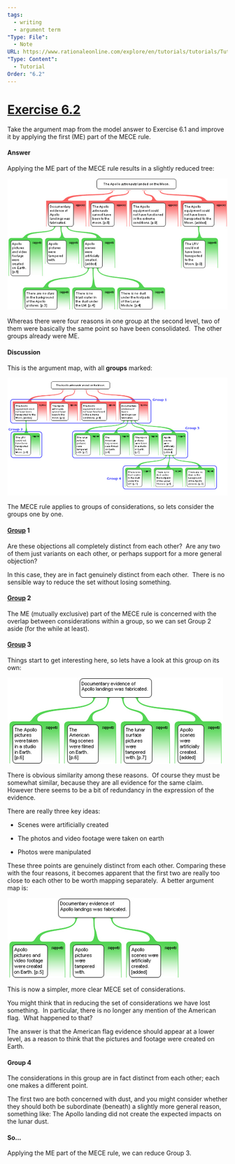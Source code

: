 ```yaml
---
tags:
  - writing
  - argument term
"Type: File":
  - Note
URL: https://www.rationaleonline.com/explore/en/tutorials/tutorials/Tutorial_6/Exercises/6_2/6_2.htm
"Type: Content":
  - Tutorial
Order: "6.2"
---
```

# [Exercise 6.2](https://www.rationaleonline.com/explore/en/tutorials/tutorials/Tutorial_6/Exercises/6_2/6_2.htm)

Take the argument map from the model answer to Exercise 6.1 and improve it by applying the first (ME) part of the MECE rule.

#### Answer

Applying the ME part of the MECE rule results in a slightly reduced tree:

![image 11.png](./Exercise%206.2-assets/image%2011.png)

Whereas there were four reasons in one group at the second level, two of them were basically the same point so have been consolidated.  The other groups already were ME.

#### Discussion

This is the argument map, with all **groups** marked:

![image 12.png](./Exercise%206.2-assets/image%2012.png)

The MECE rule applies to groups of considerations, so lets consider the groups one by one.

#### [Group](https://app.heptabase.com/8167b54f-d61a-4931-875a-3df1e49cfc74/card/12abf7f6-a3fb-403a-a9dd-63cc45bd4f61) 1

Are these objections all completely distinct from each other?  Are any two of them just variants on each other, or perhaps support for a more general objection?

In this case, they are in fact genuinely distinct from each other.  There is no sensible way to reduce the set without losing something.

#### [Group](https://app.heptabase.com/8167b54f-d61a-4931-875a-3df1e49cfc74/card/12abf7f6-a3fb-403a-a9dd-63cc45bd4f61) 2

The ME (mutually exclusive) part of the MECE rule is concerned with the overlap between considerations within a group, so we can set Group 2 aside (for the while at least).

#### [Group](https://app.heptabase.com/8167b54f-d61a-4931-875a-3df1e49cfc74/card/12abf7f6-a3fb-403a-a9dd-63cc45bd4f61) 3

Things start to get interesting here, so lets have a look at this group on its own:

![image 13.png](./Exercise%206.2-assets/image%2013.png)

There is obvious similarity among these reasons.  Of course they must be somewhat similar, because they are all evidence for the same claim.  However there seems to be a bit of redundancy in the expression of the evidence.

There are really three key ideas:

- Scenes were artificially created

- The photos and video footage were taken on earth

- Photos were manipulated

These three points are genuinely distinct from each other. Comparing these with the four reasons, it becomes apparent that the first two are really too close to each other to be worth mapping separately.  A better argument map is:

![image 14.png](./Exercise%206.2-assets/image%2014.png)

This is now a simpler, more clear MECE set of considerations.

You might think that in reducing the set of considerations we have lost something.  In particular, there is no longer any mention of the American flag.  What happened to that?

The answer is that the American flag evidence should appear at a lower level, as a reason to think that the pictures and footage were created on Earth.

#### Group 4

The considerations in this group are in fact distinct from each other; each one makes a different point. 

The first two are both concerned with dust, and you might consider whether they should both be subordinate (beneath) a slightly more general reason, something like: The Apollo landing did not create the expected impacts on the lunar dust.

#### So...

Applying the ME part of the MECE rule, we can reduce Group 3.